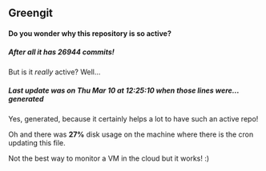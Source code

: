 ## Greengit

#### Do you wonder why this repository is so active?

##### After all it has 26944 commits!

But is it *really* active? Well...

##### Last update was on Thu Mar 10 at 12:25:10 when those lines were... generated

Yes, generated, because it certainly helps a lot to have such an active repo!

Oh and there was **27%** disk usage on the machine
where there is the cron updating this file.

Not the best way to monitor a VM in the cloud but it works! :)
